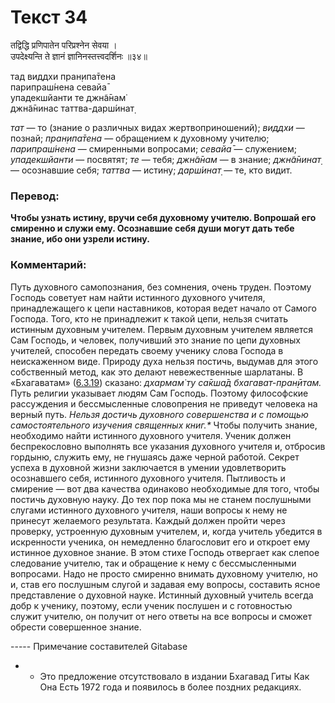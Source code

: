 # Текст 34

तद्विद्धि प्रणिपातेन परिप्रश्नेन सेवया ।  
उपदेक्ष्यन्ति ते ज्ञानं ज्ञानिनस्तत्त्वदर्शिनः ॥३४॥

тад виддхи пран̣ипа̄тена  
парипраш́нена севайа̄  
упадекшйанти те джн̃а̄нам̇  
джн̃а̄нинас таттва-дарш́инат̣

_тат_ — то (знание о различных видах жертвоприношений); _виддхи_ — познай; _пран̣ипа̄тена_ — обращением к духовному учителю; _парипраш́нена_ — смиренными вопросами; _севайа̄_ — служением; _упадекшйанти_ — посвятят; _те_ — тебя; _джн̃а̄нам_ — в знание; _джн̃а̄нинат̣_ — осознавшие себя; _таттва_ — истину; _дарш́инат̣_ — те, кто видит.

### Перевод:

**Чтобы узнать истину, вручи себя духовному учителю. Вопрошай его смиренно и служи ему. Осознавшие себя души могут дать тебе знание, ибо они узрели истину.**

### Комментарий:

Путь духовного самопознания, без сомнения, очень труден. Поэтому Господь советует нам найти истинного духовного учителя, принадлежащего к цепи наставников, которая ведет начало от Самого Господа. Того, кто не принадлежит к такой цепи, нельзя считать истинным духовным учителем. Первым духовным учителем является Сам Господь, и человек, получивший это знание по цепи духовных учителей, способен передать своему ученику слова Господа в неискаженном виде. Природу духа нельзя постичь, выдумав для этого собственный метод, как это делают невежественные шарлатаны. В «Бхагаватам» ([6.3.19](#)) сказано: _дхармам̇ ту са̄кша̄д бхагават-пран̣ӣтам._ Путь религии указывает людям Сам Господь. Поэтому философские рассуждения и бессмысленные словопрения не приведут человека на верный путь. _Нельзя достичь духовного совершенства и с помощью самостоятельного изучения священных книг.*_ Чтобы получить знание, необходимо найти истинного духовного учителя. Ученик должен беспрекословно выполнять все указания духовного учителя и, отбросив гордыню, служить ему, не гнушаясь даже черной работой. Секрет успеха в духовной жизни заключается в умении удовлетворить осознавшего себя, истинного духовного учителя. Пытливость и смирение — вот два качества одинаково необходимые для того, чтобы постичь духовную науку. До тех пор пока мы не станем послушными слугами истинного духовного учителя, наши вопросы к нему не принесут желаемого результата. Каждый должен пройти через проверку, устроенную духовным учителем, и, когда учитель убедится в искренности ученика, он немедленно благословит его и откроет ему истинное духовное знание. В этом стихе Господь отвергает как слепое следование учителю, так и обращение к нему с бессмысленными вопросами. Надо не просто смиренно внимать духовному учителю, но и, став его послушным слугой и задавая ему вопросы, составить ясное представление о духовной науке. Истинный духовный учитель всегда добр к ученику, поэтому, если ученик послушен и с готовностью служит учителю, он получит от него ответы на все вопросы и сможет обрести совершенное знание.

----- Примечание составителей Gitabase  
* - Это предложение отсутствовало в издании Бхагавад Гиты Как Она Есть 1972 года и появилось в более поздних редакциях.
